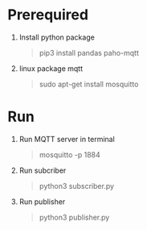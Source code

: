 # Prerequired

1. Install python package   
    >pip3 install pandas paho-mqtt

2. linux package mqtt
    >sudo apt-get install mosquitto
# Run

1. Run MQTT server in terminal
    >mosquitto -p 1884

2. Run subcriber
   > python3 subscriber.py

3. Run publisher
   > python3 publisher.py
